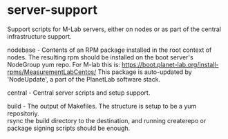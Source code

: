 server-support
==============

Support scripts for M-Lab servers, either on nodes or as part of the central
infrastructure support.

nodebase - Contents of an RPM package installed in the root context of nodes.
           The resulting rpm should be installed on the boot server's NodeGroup 
           yum repo.  For M-lab this is:
               https://boot.planet-lab.org/install-rpms/MeasurementLabCentos/
           This package is auto-updated by 'NodeUpdate', a part of the PlanetLab
           software stack. 

central - Central server scripts and setup support. 

build - The output of Makefiles.  The structure is setup to be a yum repositoriy.  
        rsync the build directory to the destination, and running createrepo or 
        package signing scripts should be enough.

